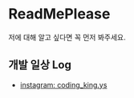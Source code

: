 # ReadMePlease
저에 대해 알고 싶다면 꼭 먼저 봐주세요.

## 개발 일상 Log
- [instagram: coding_king.ys](https://www.instagram.com/coding_king.ys/)
